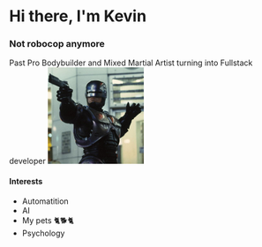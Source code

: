 # Hi there, I'm Kevin  
### Not robocop anymore
Past Pro Bodybuilder and Mixed Martial Artist turning into Fullstack developer
![](./Robocop.png)

#### Interests
- Automatition
- AI
- My pets :cat2::dog2::cat2:
- Psychology
